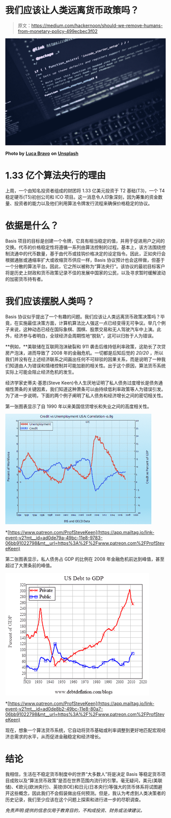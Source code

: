 # 我们应该让人类远离货币政策吗？

> 原文：<https://medium.com/hackernoon/should-we-remove-humans-from-monetary-policy-499ecbec3f02>

![](img/a6a00469085b5b7c964fd6082d2781d4.png)

**Photo by** [**Luca Bravo**](https://app.mailtag.io/link-event-v2?mt__id=ad0de1e6-49bc-11e8-bab6-06bb91022798&mt__url=https%3A%2F%2Funsplash.com%2Fphotos%2FXJXWbfSo2f0%3Futm_source%3Dunsplash%26utm_medium%3Dreferral%26utm_content%3DcreditCopyText) **on** [**Unsplash**](https://app.mailtag.io/link-event-v2?mt__id=ad0de3e4-49bc-11e8-835b-06bb91022798&mt__url=https%3A%2F%2Funsplash.com%2Fsearch%2Fphotos%2Fcomputer-%3Futm_source%3Dunsplash%26utm_medium%3Dreferral%26utm_content%3DcreditCopyText)

# **1.33 亿个算法央行的理由**

上周，一个由知名投资者组成的财团将 1.33 亿美元投资于 T2 基础(T3)，一个 T4 稳定硬币(T5)初创公司和 ICO 项目。这一消息令人印象深刻，因为筹集的资金数量、投资者的能力以及他们利用算法令牌发行流程来确保价格稳定的协议。

# **依据是什么？**

Basis 项目的目标是创建一个令牌，它具有相当稳定的值，并用于促进用户之间的交换。代币的价格稳定性将遵循一系列由算法控制的过程。基本上，该方法围绕控制流通中的代币数量，基于由代币或挂钩价格决定的设定指令。因此，正如央行会根据通胀或通缩率扩大或收缩货币供应一样，Basis 协议预计也会这样做，但基于一个分散的算法平台。因此，它之所以被称为“算法央行”。该协议的最初目标客户将是历史上财政和货币政策记录不佳的发展中国家的公民，以及寻求暂时缓解波动的加密货币持有者。

# 我们应该摆脱人类吗？

Basis 协议似乎提出了一个有趣的问题。我们应该让人类远离货币政策决策吗？毕竟，在实施最佳决策方面，计算机算法比人强这一点已经变得无可争议。举几个例子来说，这种动态已经在国际象棋、围棋、股票交易和无人驾驶汽车中上演。此外，经济参与者明白，全球经济会周期性地“脱轨”，这可以归咎于人为错误。

**例如，**美联储在互联网泡沫破裂和 911 袭击后维持低利率政策，这助长了次贷房产泡沫，进而导致了 2008 年的金融危机。一切都是后知后觉的 *20/20* ，所以我们并没有在上述经济联系之间画出任何不可辩驳的因果关系，而是说明了一种我们知道由人为错误和情绪控制并可能加剧的相关性。出于这个原因，算法货币系统实际上可能会阻止经济危机的发生。

经济学家史蒂夫·基恩(Steve Keen)令人生厌地证明了私人债务过度增长是债务通缩性萧条的关键因素，我们知道这种萧条可以由持续低利率政策等人为错误引发。为了进一步说明，下面的两个例子阐明了私人债务和经济增长之间的密切相关性。

第一张图表显示了自 1990 年以来美国信贷增长和失业之间的高度相关性。

![](img/5da7419497d4b164c719a91f390ad718.png)

*[https://www.patreon.com/ProfSteveKeen](https://app.mailtag.io/link-event-v2?mt__id=ad0de79a-49bc-11e8-9783-06bb91022798&mt__url=https%3A%2F%2Fwww.patreon.com%2FProfSteveKeen)

第二张图表显示，私人债务占 GDP 的比例在 2008 年金融危机前达到峰值，甚至超过了大萧条前的峰值。

![](img/f432e7c10ab87e198c1e4f7ac2f39893.png)

*[https://www.patreon.com/ProfSteveKeen](https://app.mailtag.io/link-event-v2?mt__id=ad0de8b2-49bc-11e8-80a7-06bb91022798&mt__url=https%3A%2F%2Fwww.patreon.com%2FProfSteveKeen)

现在，想象一个算法货币系统，它自动将货币基础或利率调整到更好地匹配宏观经济总需求的水平，从而促进金融稳定和经济增长。

# **结论**

我相信，生活在不稳定货币制度中的世界“大多数人”将是决定 Basis 等稳定货币项目成败以及“算法货币政策”是否在世界范围内流行的引擎。毫无疑问，美元(美联储)、€欧元(欧洲央行)、英镑(BOE)和日元(日本央行)等强大的货币体系将试图避开这些概念，因此我们不会假装做出任何预测。但是，我认为考虑到人类决策者的历史记录，我们至少应该在这个问题上探索和进行进一步的尽职调查。

*免责声明:提供的信息仅用于教育目的，不构成投资、财务或法律建议。*